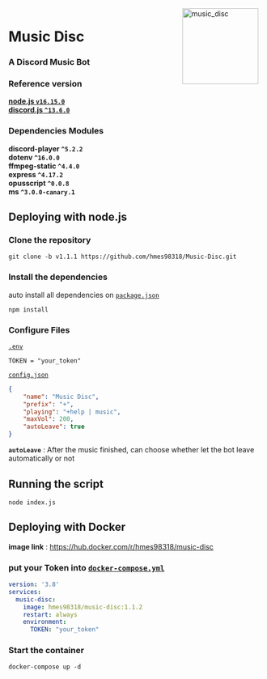 <img width="150" height="150" align="right" style="float: right; margin: 0 10px 0 0;" alt="music_disc" src="https://i.imgur.com/JWSIlSt.png">

# Music Disc
### A Discord Music Bot


### Reference version  
[**node.js  `v16.15.0`**](https://nodejs.org/en/)  
[**discord.js  `^13.6.0`**](https://discord.js.org/#/)  

### Dependencies Modules
**discord-player  `^5.2.2`**  
**dotenv  `^16.0.0`**  
**ffmpeg-static  `^4.4.0`**  
**express  `^4.17.2`**  
**opusscript  `^0.0.8`**  
**ms  `^3.0.0-canary.1`**  


## Deploying with node.js

### Clone the repository
```
git clone -b v1.1.1 https://github.com/hmes98318/Music-Disc.git
```

### Install the dependencies
auto install all dependencies on [`package.json`](./package.json)  
```
npm install
```

### Configure Files
[`.env`](./.env) 
```env
TOKEN = "your_token"
```

[`config.json`](./config.json)  
```json
{
    "name": "Music Disc",
    "prefix": "+",
    "playing": "+help | music",
    "maxVol": 200,
    "autoLeave": true
}
```
**`autoLeave`** : After the music finished, can choose whether let the bot leave automatically or not  

## Running the script 
```
node index.js
```


## Deploying with Docker  
**image link** : https://hub.docker.com/r/hmes98318/music-disc  
### put your Token into [`docker-compose.yml`](./docker-compose.yml)
```yml
version: '3.8'
services:
  music-disc:
    image: hmes98318/music-disc:1.1.2
    restart: always
    environment:
      TOKEN: "your_token"
```

### Start the container  
```
docker-compose up -d
```
